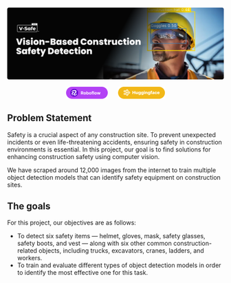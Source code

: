 ![V-Safe: Vison based construction safety detection](readme_glossaries/banner.png)


<div align="center">

<a href="https://universe.roboflow.com/vision-works/cosntruction-safety-3-baqry"><img src="readme_glossaries/robo.png"></a>
&nbsp;&nbsp;&nbsp;&nbsp;
<a href="https://huggingface.co/hasnatz/v-safe-rf-detr"><img src="readme_glossaries/hug.png"></a>

</div>




## Problem Statement

Safety is a crucial aspect of any construction site. To prevent unexpected incidents or even life-threatening accidents, ensuring safety in construction environments is essential. In this project, our goal is to find solutions for enhancing construction safety using computer vision.

We have scraped around 12,000 images from the internet to train multiple object detection models that can identify safety equipment on construction sites.

## The goals

For this project, our objectives are as follows:

- To detect six safety items — helmet, gloves, mask, safety glasses, safety boots, and vest — along with six other common construction-related objects, including trucks, excavators, cranes, ladders, and workers.
- To train and evaluate different types of object detection models in order to identify the most effective one for this task.
